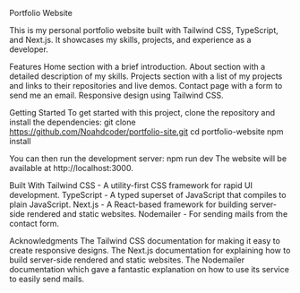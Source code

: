 Portfolio Website

This is my personal portfolio website built with Tailwind CSS, TypeScript, and Next.js. It showcases my skills, projects, and experience as a developer.

Features
Home section with a brief introduction.
About section with a detailed description of my skills.
Projects section with a list of my projects and links to their repositories and live demos.
Contact page with a form to send me an email.
Responsive design using Tailwind CSS.

Getting Started
To get started with this project, clone the repository and install the dependencies:
git clone https://github.com/Noahdcoder/portfolio-site.git
cd portfolio-website
npm install

You can then run the development server:
npm run dev
The website will be available at http://localhost:3000.

Built With
Tailwind CSS - A utility-first CSS framework for rapid UI development.
TypeScript - A typed superset of JavaScript that compiles to plain JavaScript.
Next.js - A React-based framework for building server-side rendered and static websites.
Nodemailer - For sending mails from the contact form.

Acknowledgments
The Tailwind CSS documentation for making it easy to create responsive designs.
The Next.js documentation for explaining how to build server-side rendered and static websites.
The Nodemailer documentation which gave a fantastic explanation on how to use its service to easily send mails.
